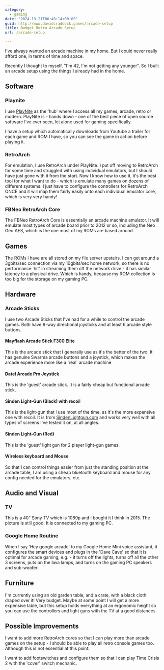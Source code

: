 ```yaml
---
category:
  - gaming
date: "2024-10-21T00:40:14+00:00"
guid: http://www.davidcraddock.games/arcade-setup
title: Budget Retro Arcade Setup
url: /arcade-setup

---
```


I've always wanted an arcade machine in my home. But I could never really afford one, in terms of time and space.

Recently I thought to myself, "I'm 42, I'm not getting any younger". So I built an arcade setup using the things I already had in the home.

## Software

### Playnite

I use [PlayNite](https://Playnite.link) as the 'hub' where I access all my games, arcade, retro or modern. PlayNite is - hands down - one of the best piece of open source software I've ever seen, let alone used for gaming specifically.

I have a setup which automatically downloads from Youtube a trailer for each game and ROM I have, so you can see the game in action before playing it.

### RetroArch

For emulation, I use RetroArch under PlayNite. I put off moving to RetroArch for some time and struggled with using individual emulators, but I should have just gone with it from the start. Now I know how to use it, it's the best tool for what I want to do - which is emulate many games on dozens of different systems. I just have to configure the controllers for RetroArch ONCE and it will map them fairly easily onto each individual emulator core, which is very very handy!

### FBNeo RetroArch Core

The FBNeo RetroArch Core is essentially an arcade machine emulator. It will emulate most types of arcade board prior to 2012 or so, including the Neo Geo AES, which is the one most of my ROMs are based around.

## Games

The ROMs I have are all stored on my file server upstairs. I can get around a 3gbits/sec connection via my 10gbits/sec home network, so there is no performance 'hit' in streaming them off the network drive - it has similar latency to a physical drive. Which is handy, because my ROM collection is too big for the storage on my gaming PC.

## Hardware

### Arcade Sticks

I use two Arcade Sticks that I've had for a while to control the arcade games. Both have 8-way directional joysticks and at least 6 arcade style buttons.

#### Mayflash Arcade Stick F300 Elite

This is the arcade stick that I generally use as it's the better of the two. It has genuine Swarma arcade buttons and a joystick, which makes the arcade experience more like a 'real' arcade machine

#### Datel Arcade Pro Joystick

This is the 'guest' arcade stick. It is a fairly cheap but functional arcade stick.

#### Sinden Light-Gun (Black) with recoil

This is the light-gun that I use most of the time, as it's the more expensive one with recoil. It is from [SindenLightgun.com](https://sindenlightgun.com/) and works very well with all types of screens I've tested it on, at all angles.

#### Sinden Light-Gun (Red)

This is the 'guest' light gun for 2 player light-gun games.

#### Wireless keyboard and Mouse

So that I can control things easier from just the standing position at the arcade table, I am using a cheap bluetooth keyboard and mouse for any config needed for the emulators, etc.

## Audio and Visual

### TV

This is a 40" Sony TV which is 1080p and I bought it I think in 2015. The picture is still good. It is connected to my gaming PC.

### Google Home Routine

When I say 'Hey google arcade' to my Google Home Mini voice assistant, it configures the smart devices and plugs in the 'Dave Cave' so that it is optimal for arcade gaming, e.g. - it turns off the lights, turns off all the other 3 screens, puts on the lava lamps, and turns on the gaming PC speakers and sub-woofer.

## Furniture

I'm currently using an old garden table, and a crate, with a black cloth draped over it! Very budget. Maybe at some point I will get a more expensive table, but this setup holds everything at an ergonomic height so you can use the controllers and light guns with the TV at a good distances.

## Possible Improvements

I want to add more RetroArch cores so that I can play more than arcade games on the setup - I should be able to play all retro console games too. Although this is not essential at this point.

I want to add footswitches and configure them so that I can play Time Crisis 2 with the 'cover' switch mechanic.



